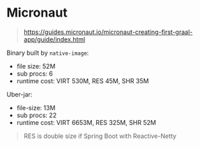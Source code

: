 # Micronaut

> https://guides.micronaut.io/micronaut-creating-first-graal-app/guide/index.html

Binary built by `native-image`:
- file size: 52M
- sub procs: 6
- runtime cost: VIRT 530M, RES 45M, SHR 35M


Uber-jar:
- file-size: 13M
- sub procs: 22
- runtime cost: VIRT 6653M, RES 325M, SHR 52M

> RES is double size if Spring Boot with Reactive-Netty
